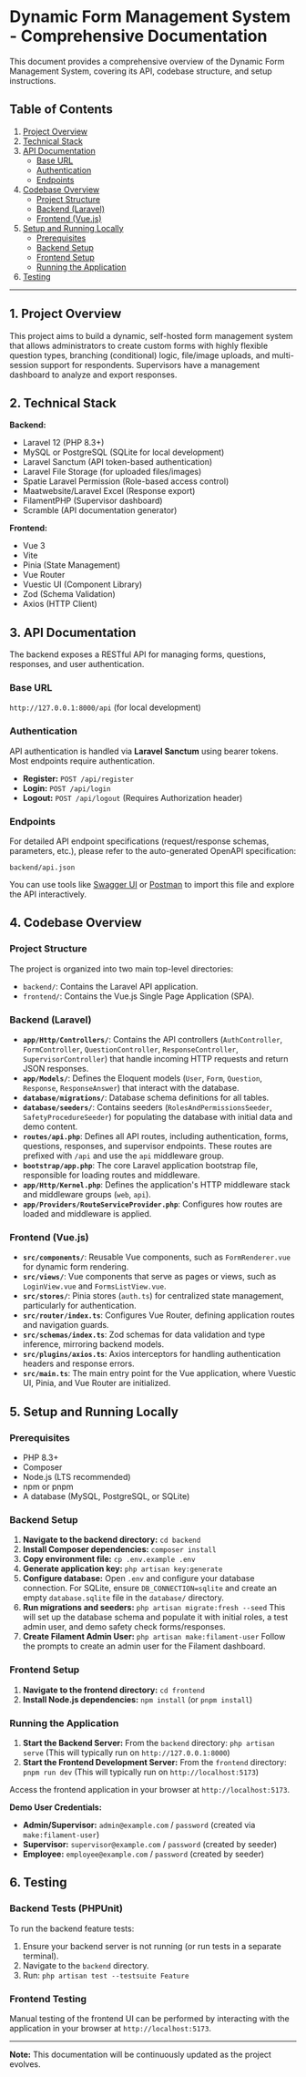 # Dynamic Form Management System - Comprehensive Documentation

This document provides a comprehensive overview of the Dynamic Form Management System, covering its API, codebase structure, and setup instructions.

## Table of Contents
1.  [Project Overview](#1-project-overview)
2.  [Technical Stack](#2-technical-stack)
3.  [API Documentation](#3-api-documentation)
    *   [Base URL](#base-url)
    *   [Authentication](#authentication)
    *   [Endpoints](#endpoints)
4.  [Codebase Overview](#4-codebase-overview)
    *   [Project Structure](#project-structure)
    *   [Backend (Laravel)](#backend-laravel)
    *   [Frontend (Vue.js)](#frontend-vuejs)
5.  [Setup and Running Locally](#5-setup-and-running-locally)
    *   [Prerequisites](#prerequisites)
    *   [Backend Setup](#backend-setup)
    *   [Frontend Setup](#frontend-setup)
    *   [Running the Application](#running-the-application)
6.  [Testing](#6-testing)

---

## 1. Project Overview

This project aims to build a dynamic, self-hosted form management system that allows administrators to create custom forms with highly flexible question types, branching (conditional) logic, file/image uploads, and multi-session support for respondents. Supervisors have a management dashboard to analyze and export responses.

## 2. Technical Stack

**Backend:**
*   Laravel 12 (PHP 8.3+)
*   MySQL or PostgreSQL (SQLite for local development)
*   Laravel Sanctum (API token-based authentication)
*   Laravel File Storage (for uploaded files/images)
*   Spatie Laravel Permission (Role-based access control)
*   Maatwebsite/Laravel Excel (Response export)
*   FilamentPHP (Supervisor dashboard)
*   Scramble (API documentation generator)

**Frontend:**
*   Vue 3
*   Vite
*   Pinia (State Management)
*   Vue Router
*   Vuestic UI (Component Library)
*   Zod (Schema Validation)
*   Axios (HTTP Client)

## 3. API Documentation

The backend exposes a RESTful API for managing forms, questions, responses, and user authentication.

### Base URL
`http://127.0.0.1:8000/api` (for local development)

### Authentication
API authentication is handled via **Laravel Sanctum** using bearer tokens. Most endpoints require authentication.

*   **Register:** `POST /api/register`
*   **Login:** `POST /api/login`
*   **Logout:** `POST /api/logout` (Requires Authorization header)

### Endpoints
For detailed API endpoint specifications (request/response schemas, parameters, etc.), please refer to the auto-generated OpenAPI specification:

`backend/api.json`

You can use tools like [Swagger UI](https://swagger.io/tools/swagger-ui/) or [Postman](https://www.postman.com/) to import this file and explore the API interactively.

## 4. Codebase Overview

### Project Structure
The project is organized into two main top-level directories:

*   `backend/`: Contains the Laravel API application.
*   `frontend/`: Contains the Vue.js Single Page Application (SPA).

### Backend (Laravel)

*   **`app/Http/Controllers/`**: Contains the API controllers (`AuthController`, `FormController`, `QuestionController`, `ResponseController`, `SupervisorController`) that handle incoming HTTP requests and return JSON responses.
*   **`app/Models/`**: Defines the Eloquent models (`User`, `Form`, `Question`, `Response`, `ResponseAnswer`) that interact with the database.
*   **`database/migrations/`**: Database schema definitions for all tables.
*   **`database/seeders/`**: Contains seeders (`RolesAndPermissionsSeeder`, `SafetyProcedureSeeder`) for populating the database with initial data and demo content.
*   **`routes/api.php`**: Defines all API routes, including authentication, forms, questions, responses, and supervisor endpoints. These routes are prefixed with `/api` and use the `api` middleware group.
*   **`bootstrap/app.php`**: The core Laravel application bootstrap file, responsible for loading routes and middleware.
*   **`app/Http/Kernel.php`**: Defines the application's HTTP middleware stack and middleware groups (`web`, `api`).
*   **`app/Providers/RouteServiceProvider.php`**: Configures how routes are loaded and middleware is applied.

### Frontend (Vue.js)

*   **`src/components/`**: Reusable Vue components, such as `FormRenderer.vue` for dynamic form rendering.
*   **`src/views/`**: Vue components that serve as pages or views, such as `LoginView.vue` and `FormsListView.vue`.
*   **`src/stores/`**: Pinia stores (`auth.ts`) for centralized state management, particularly for authentication.
*   **`src/router/index.ts`**: Configures Vue Router, defining application routes and navigation guards.
*   **`src/schemas/index.ts`**: Zod schemas for data validation and type inference, mirroring backend models.
*   **`src/plugins/axios.ts`**: Axios interceptors for handling authentication headers and response errors.
*   **`src/main.ts`**: The main entry point for the Vue application, where Vuestic UI, Pinia, and Vue Router are initialized.

## 5. Setup and Running Locally

### Prerequisites
*   PHP 8.3+
*   Composer
*   Node.js (LTS recommended)
*   npm or pnpm
*   A database (MySQL, PostgreSQL, or SQLite)

### Backend Setup
1.  **Navigate to the backend directory:**
    `cd backend`
2.  **Install Composer dependencies:**
    `composer install`
3.  **Copy environment file:**
    `cp .env.example .env`
4.  **Generate application key:**
    `php artisan key:generate`
5.  **Configure database:**
    Open `.env` and configure your database connection. For SQLite, ensure `DB_CONNECTION=sqlite` and create an empty `database.sqlite` file in the `database/` directory.
6.  **Run migrations and seeders:**
    `php artisan migrate:fresh --seed`
    This will set up the database schema and populate it with initial roles, a test admin user, and demo safety check forms/responses.
7.  **Create Filament Admin User:**
    `php artisan make:filament-user`
    Follow the prompts to create an admin user for the Filament dashboard.

### Frontend Setup
1.  **Navigate to the frontend directory:**
    `cd frontend`
2.  **Install Node.js dependencies:**
    `npm install` (or `pnpm install`)

### Running the Application
1.  **Start the Backend Server:**
    From the `backend` directory:
    `php artisan serve`
    (This will typically run on `http://127.0.0.1:8000`)
2.  **Start the Frontend Development Server:**
    From the `frontend` directory:
    `pnpm run dev`
    (This will typically run on `http://localhost:5173`)

Access the frontend application in your browser at `http://localhost:5173`.

**Demo User Credentials:**
*   **Admin/Supervisor:** `admin@example.com` / `password` (created via `make:filament-user`)
*   **Supervisor:** `supervisor@example.com` / `password` (created by seeder)
*   **Employee:** `employee@example.com` / `password` (created by seeder)

## 6. Testing

### Backend Tests (PHPUnit)
To run the backend feature tests:

1.  Ensure your backend server is not running (or run tests in a separate terminal).
2.  Navigate to the `backend` directory.
3.  Run:
    `php artisan test --testsuite Feature`

### Frontend Testing
Manual testing of the frontend UI can be performed by interacting with the application in your browser at `http://localhost:5173`.

---

**Note:** This documentation will be continuously updated as the project evolves.
